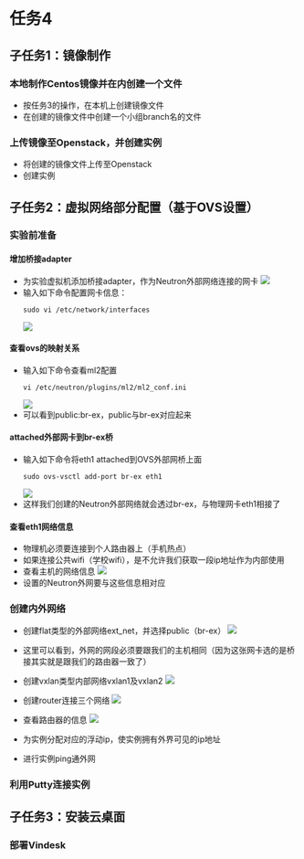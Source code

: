 # 任务4
## 子任务1：镜像制作
### 本地制作Centos镜像并在内创建一个文件
- 按任务3的操作，在本机上创建镜像文件
- 在创建的镜像文件中创建一个小组branch名的文件
![]()  

### 上传镜像至Openstack，并创建实例
- 将创建的镜像文件上传至Openstack
![]()  
- 创建实例
![]()  

## 子任务2：虚拟网络部分配置（基于OVS设置）
### 实验前准备
#### 增加桥接adapter
- 为实验虚拟机添加桥接adapter，作为Neutron外部网络连接的网卡
  ![](images/add_bridge_adapter.png)  
- 输入如下命令配置网卡信息：  
  ```
  sudo vi /etc/network/interfaces
  ```
  ![](images/adapter_setting.png)  
#### 查看ovs的映射关系
- 输入如下命令查看ml2配置
  ```
  vi /etc/neutron/plugins/ml2/ml2_conf.ini
  ```
  ![](images/ml2_setting.png)  
- 可以看到public:br-ex，public与br-ex对应起来
#### attached外部网卡到br-ex桥
- 输入如下命令将eth1 attached到OVS外部网桥上面
  ```
  sudo ovs-vsctl add-port br-ex eth1
  ```
  ![](images/attached_eth1_to_br-ex.png)  
- 这样我们创建的Neutron外部网络就会透过br-ex，与物理网卡eth1相接了
#### 查看eth1网络信息
- 物理机必须要连接到个人路由器上（手机热点）
- 如果连接公共wifi（学校wifi），是不允许我们获取一段ip地址作为内部使用
- 查看主机的网络信息
  ![](images/phy_network_status.png)  
- 设置的Neutron外网要与这些信息相对应

### 创建内外网络
- 创建flat类型的外部网络ext_net，并选择public（br-ex）
  ![](images/ext_net_datail.png)  
- 这里可以看到，外网的网段必须要跟我们的主机相同（因为这张网卡选的是桥接其实就是跟我们的路由器一致了）
- 创建vxlan类型内部网络vxlan1及vxlan2
  ![](images/network_datail.png)  
- 创建router连接三个网络
  ![](images/network_logic_graph2.png)  
- 查看路由器的信息
  ![](images/network_logic_graph_detail.png)  



- 为实例分配对应的浮动ip，使实例拥有外界可见的ip地址
- 进行实例ping通外网

### 利用Putty连接实例


## 子任务3：安装云桌面
### 部署Vindesk
